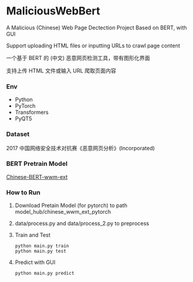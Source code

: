 # MaliciousWebBert
A Malicious (Chinese) Web Page Dectection Project Based on BERT, with GUI

Support uploading HTML files or inputting URLs to crawl page content

一个基于 BERT 的 (中文) 恶意网页检测工具，带有图形化界面

支持上传 HTML 文件或输入 URL 爬取页面内容

### Env
- Python
- PyTorch
- Transformers
- PyQT5

### Dataset
2017 中国网络安全技术对抗赛《恶意网页分析》(Incorporated)

### BERT Pretrain Model
[Chinese-BERT-wwm-ext](https://github.com/ymcui/Chinese-BERT-wwm)

### How to Run
1. Download Pretain Model (for pytorch) to path model_hub/chinese_wwm_ext_pytorch
2. data/process.py and data/process_2.py to preprocess
3. Train and Test
   
   ```
   python main.py train
   python main.py test
   ```
5. Predict with GUI
   
   ```
   python main.py predict
   ```

